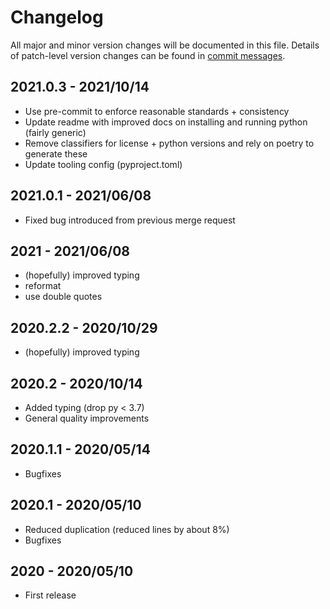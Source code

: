 # Changelog
All major and minor version changes will be documented in this file. Details of
patch-level version changes can be found in [commit messages](../../commits/master).

## 2021.0.3 - 2021/10/14

- Use pre-commit to enforce reasonable standards + consistency
- Update readme with improved docs on installing and running python (fairly generic)
- Remove classifiers for license + python versions and rely on poetry to generate these
- Update tooling config (pyproject.toml)

## 2021.0.1 - 2021/06/08

- Fixed bug introduced from previous merge request

## 2021 - 2021/06/08

- (hopefully) improved typing
- reformat
- use double quotes

## 2020.2.2 - 2020/10/29

- (hopefully) improved typing

## 2020.2 - 2020/10/14

- Added typing (drop py < 3.7)
- General quality improvements

## 2020.1.1 - 2020/05/14

- Bugfixes

## 2020.1 - 2020/05/10

- Reduced duplication (reduced lines by about 8%)
- Bugfixes

## 2020 - 2020/05/10

- First release

